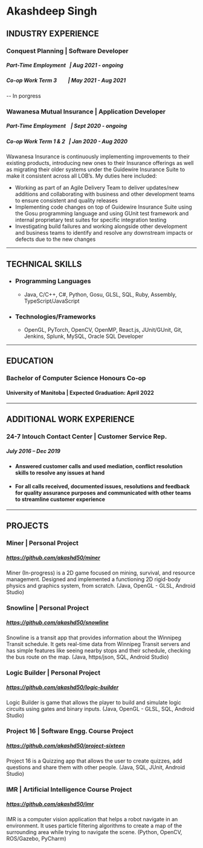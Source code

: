# Akashdeep Singh

## INDUSTRY EXPERIENCE

### Conquest Planning | Software Developer
##### Part-Time Employment  &nbsp;&nbsp;| Aug 2021 - ongoing
##### Co-op Work Term 3  &nbsp;&nbsp; &nbsp;&nbsp; &nbsp;&nbsp;| May 2021 - Aug 2021
-- In porgress

### Wawanesa Mutual Insurance | Application Developer
##### Part-Time Employment &nbsp;&nbsp;&nbsp;| Sept 2020 - ongoing
##### Co-op Work Term 1 & 2 &nbsp;&nbsp;| Jan 2020 - Aug 2020

Wawanesa Insurance is continuously implementing improvements to their existing products, introducing new ones to their Insurance offerings as well as migrating their older systems under the Guidewire Insurance Suite to make it consistent across all LOB’s. My duties here included: 
* Working as part of an Agile Delivery Team to deliver updates/new additions and collaborating with business and other development teams to ensure consistent and quality releases
* Implementing code changes on top of Guidewire Insurance Suite using the Gosu programming language and using GUnit test framework and internal proprietary test suites for specific integration testing
* Investigating build failures and working alongside other development and business teams to identify and resolve any downstream impacts or defects due to the new changes

---

## TECHNICAL SKILLS
* ### Programming Languages
    * Java, C/C++, C#, Python, Gosu, GLSL, SQL, Ruby, Assembly, TypeScript/JavaScript

* ### Technologies/Frameworks
    * OpenGL, PyTorch, OpenCV, OpenMP, React.js, JUnit/GUnit, Git, Jenkins, Splunk, MySQL, Oracle SQL Developer

---

## EDUCATION
### Bachelor of Computer Science Honours Co-op
#### University of Manitoba | Expected Graduation: April 2022

---

## ADDITIONAL WORK EXPERIENCE
### 24-7 Intouch Contact Center | Customer Service Rep.
##### July 2016 – Dec 2019
- #### Answered customer calls and used mediation, conflict resolution skills to resolve any issues at hand
- #### For all calls received, documented issues, resolutions and feedback for quality assurance purposes and communicated with other teams to streamline customer experience

---

## PROJECTS
### Miner | Personal Project
##### https://github.com/akashd50/miner
Miner (In-progress) is a 2D game focused on mining, survival, and resource management. Designed and implemented a functioning 2D rigid-body physics and graphics system, from scratch. (Java, OpenGL - GLSL, Android Studio)

### Snowline | Personal Project
##### https://github.com/akashd50/snowline
Snowline is a transit app that provides information about the Winnipeg Transit schedule. It gets real-time data from Winnipeg Transit servers and has simple features like seeing nearby stops and their schedule, checking the bus route on the map. (Java, https/json, SQL, Android Studio)

### Logic Builder | Personal Project
##### https://github.com/akashd50/logic-builder
Logic Builder is game that allows the player to build and simulate logic circuits using gates and binary inputs. (Java, OpenGL - GLSL, SQL, Android Studio)

### Project 16 | Software Engg. Course Project
##### https://github.com/akashd50/project-sixteen
Project 16 is a Quizzing app that allows the user to create quizzes, add questions and share them with other people. (Java, SQL, JUnit, Android Studio)

### IMR | Artificial Intelligence Course Project
##### https://github.com/akashd50/imr
IMR is a computer vision application that helps a robot navigate in an environment. It uses particle filtering algorithms to create a map of the surrounding area while trying to navigate the scene. (Python, OpenCV, ROS/Gazebo, PyCharm)